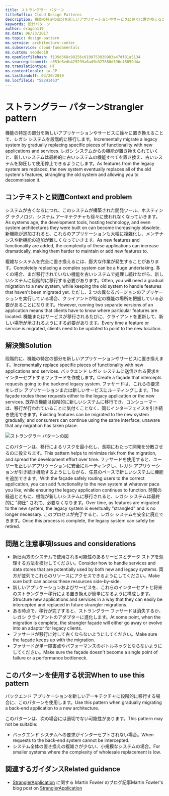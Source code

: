 ```yaml
---
title: ストラングラー パターン
titleSuffix: Cloud Design Patterns
description: 機能の特定の部分を新しいアプリケーションやサービスに徐々に置き換えることで、レガシ システムを段階的に移行します。
keywords: 設計パターン
author: dragon119
ms.date: 06/23/2017
ms.topic: design-pattern
ms.service: architecture-center
ms.subservice: cloud-fundamentals
ms.custom: seodec18
ms.openlocfilehash: f139d368c98256c0190753930983a47df81a5134
ms.sourcegitcommit: c053e6edb429299a0ad9b327888d596c48859d4a
ms.translationtype: HT
ms.contentlocale: ja-JP
ms.lasthandoff: 03/20/2019
ms.locfileid: "58241453"
---
```

# <a name="strangler-pattern"></a><span data-ttu-id="1b46b-104">ストラングラー パターン</span><span class="sxs-lookup"><span data-stu-id="1b46b-104">Strangler pattern</span></span>

<span data-ttu-id="1b46b-105">機能の特定の部分を新しいアプリケーションやサービスに徐々に置き換えることで、レガシ システムを段階的に移行します。</span><span class="sxs-lookup"><span data-stu-id="1b46b-105">Incrementally migrate a legacy system by gradually replacing specific pieces of functionality with new applications and services.</span></span> <span data-ttu-id="1b46b-106">レガシ システムからの機能が置き換えられていくと、新しいシステムは最終的に古いシステムの機能すべてを置き換え、古いシステムを抑圧して使用停止できるようにします。</span><span class="sxs-lookup"><span data-stu-id="1b46b-106">As features from the legacy system are replaced, the new system eventually replaces all of the old system's features, strangling the old system and allowing you to decommission it.</span></span>

## <a name="context-and-problem"></a><span data-ttu-id="1b46b-107">コンテキストと問題</span><span class="sxs-lookup"><span data-stu-id="1b46b-107">Context and problem</span></span>

<span data-ttu-id="1b46b-108">システムが古くなるにつれ、このシステムが構築された開発ツール、ホスティング テクノロジ、システム アーキテクチャも徐々に使われなくなっていきます。</span><span class="sxs-lookup"><span data-stu-id="1b46b-108">As systems age, the development tools, hosting technology, and even system architectures they were built on can become increasingly obsolete.</span></span> <span data-ttu-id="1b46b-109">新機能が追加されると、これらのアプリケーションも大幅に複雑化し、メンテナンスや新機能の追加が難しくなっていきます。</span><span class="sxs-lookup"><span data-stu-id="1b46b-109">As new features and functionality are added, the complexity of these applications can increase dramatically, making them harder to maintain or add new features to.</span></span>

<span data-ttu-id="1b46b-110">複雑なシステムを完全に置き換えるには、膨大な作業が発生することがあります。</span><span class="sxs-lookup"><span data-stu-id="1b46b-110">Completely replacing a complex system can be a huge undertaking.</span></span> <span data-ttu-id="1b46b-111">多くの場合、まだ移行されていない機能を古いシステムで処理し続けながら、新しいシステムに段階的に移行する必要があります。</span><span class="sxs-lookup"><span data-stu-id="1b46b-111">Often, you will need a gradual migration to a new system, while keeping the old system to handle features that haven't been migrated yet.</span></span> <span data-ttu-id="1b46b-112">ただし、2 つの異なるバージョンのアプリケーションを実行している場合、クライアントが特定の機能の場所を把握している必要があることになります。</span><span class="sxs-lookup"><span data-stu-id="1b46b-112">However, running two separate versions of an application means that clients have to know where particular features are located.</span></span> <span data-ttu-id="1b46b-113">機能またはサービスが移行されるたびに、クライアントを更新して、新しい場所が示されるようにする必要があります。</span><span class="sxs-lookup"><span data-stu-id="1b46b-113">Every time a feature or service is migrated, clients need to be updated to point to the new location.</span></span>

## <a name="solution"></a><span data-ttu-id="1b46b-114">解決策</span><span class="sxs-lookup"><span data-stu-id="1b46b-114">Solution</span></span>

<span data-ttu-id="1b46b-115">段階的に、機能の特定の部分を新しいアプリケーションやサービスに置き換えます。</span><span class="sxs-lookup"><span data-stu-id="1b46b-115">Incrementally replace specific pieces of functionality with new applications and services.</span></span> <span data-ttu-id="1b46b-116">バックエンド レガシ システムに送信される要求をインターセプトするファサードを作成します。</span><span class="sxs-lookup"><span data-stu-id="1b46b-116">Create a façade that intercepts requests going to the backend legacy system.</span></span> <span data-ttu-id="1b46b-117">ファサードは、これらの要求をレガシ アプリケーションまたは新しいサービスにルーティングします。</span><span class="sxs-lookup"><span data-stu-id="1b46b-117">The façade routes these requests either to the legacy application or the new services.</span></span> <span data-ttu-id="1b46b-118">既存の機能は段階的に新しいシステムに移行でき、コンシューマーは、移行が行われていることに気付くことなく、同じインターフェイスを引き続き使用できます。</span><span class="sxs-lookup"><span data-stu-id="1b46b-118">Existing features can be migrated to the new system gradually, and consumers can continue using the same interface, unaware that any migration has taken place.</span></span>

![ストラングラー パターンの図](./_images/strangler.png)

<span data-ttu-id="1b46b-120">このパターンは、移行によるリスクを最小化し、長期にわたって開発を分散させるのに役立ちます。</span><span class="sxs-lookup"><span data-stu-id="1b46b-120">This pattern helps to minimize risk from the migration, and spread the development effort over time.</span></span> <span data-ttu-id="1b46b-121">ファサードを使用すると、ユーザーを正しいアプリケーションに安全にルーティングし、レガシ アプリケーションが引き続き機能するようにしながら、任意のペースで新しいシステムに機能を追加できます。</span><span class="sxs-lookup"><span data-stu-id="1b46b-121">With the façade safely routing users to the correct application, you can add functionality to the new system at whatever pace you like, while ensuring the legacy application continues to function.</span></span> <span data-ttu-id="1b46b-122">時間の経過とともに、機能が新しいシステムに移行されると、レガシ システムは最終的に "抑圧" されて、必要なくなります。</span><span class="sxs-lookup"><span data-stu-id="1b46b-122">Over time, as features are migrated to the new system, the legacy system is eventually "strangled" and is no longer necessary.</span></span> <span data-ttu-id="1b46b-123">このプロセスが完了すると、レガシ システムを安全に廃止できます。</span><span class="sxs-lookup"><span data-stu-id="1b46b-123">Once this process is complete, the legacy system can safely be retired.</span></span>

## <a name="issues-and-considerations"></a><span data-ttu-id="1b46b-124">問題と注意事項</span><span class="sxs-lookup"><span data-stu-id="1b46b-124">Issues and considerations</span></span>

- <span data-ttu-id="1b46b-125">新旧両方のシステムで使用される可能性のあるサービスとデータ ストアを処理する方法を検討してください。</span><span class="sxs-lookup"><span data-stu-id="1b46b-125">Consider how to handle services and data stores that are potentially used by both new and legacy systems.</span></span> <span data-ttu-id="1b46b-126">両方が並列でこれらのリソースにアクセスできるようにしてください。</span><span class="sxs-lookup"><span data-stu-id="1b46b-126">Make sure both can access these resources side-by-side.</span></span>
- <span data-ttu-id="1b46b-127">新しいアプリケーションおよびサービスを、これらのインターセプトと将来のストラングラー移行による置き換えが簡単になるように構成します。</span><span class="sxs-lookup"><span data-stu-id="1b46b-127">Structure new applications and services in a way that they can easily be intercepted and replaced in future strangler migrations.</span></span>
- <span data-ttu-id="1b46b-128">ある時点で、移行が完了すると、ストラングラー ファサードは消失するか、レガシ クライアントのアダプターに進化します。</span><span class="sxs-lookup"><span data-stu-id="1b46b-128">At some point, when the migration is complete, the strangler façade will either go away or evolve into an adaptor for legacy clients.</span></span>
- <span data-ttu-id="1b46b-129">ファサードが移行に対して古くならないようにしてください。</span><span class="sxs-lookup"><span data-stu-id="1b46b-129">Make sure the façade keeps up with the migration.</span></span>
- <span data-ttu-id="1b46b-130">ファサードが単一障害点やパフォーマンスのボトルネックとならないようにしてください。</span><span class="sxs-lookup"><span data-stu-id="1b46b-130">Make sure the façade doesn't become a single point of failure or a performance bottleneck.</span></span>

## <a name="when-to-use-this-pattern"></a><span data-ttu-id="1b46b-131">このパターンを使用する状況</span><span class="sxs-lookup"><span data-stu-id="1b46b-131">When to use this pattern</span></span>

<span data-ttu-id="1b46b-132">バックエンド アプリケーションを新しいアーキテクチャに段階的に移行する場合に、このパターンを使用します。</span><span class="sxs-lookup"><span data-stu-id="1b46b-132">Use this pattern when gradually migrating a back-end application to a new architecture.</span></span>

<span data-ttu-id="1b46b-133">このパターンは、次の場合には適切でない可能性があります。</span><span class="sxs-lookup"><span data-stu-id="1b46b-133">This pattern may not be suitable:</span></span>

- <span data-ttu-id="1b46b-134">バックエンド システムへの要求がインターセプトされない場合。</span><span class="sxs-lookup"><span data-stu-id="1b46b-134">When requests to the back-end system cannot be intercepted.</span></span>
- <span data-ttu-id="1b46b-135">システム全体の置き換えの複雑さが少ない、小規模なシステムの場合。</span><span class="sxs-lookup"><span data-stu-id="1b46b-135">For smaller systems where the complexity of wholesale replacement is low.</span></span>

## <a name="related-guidance"></a><span data-ttu-id="1b46b-136">関連するガイダンス</span><span class="sxs-lookup"><span data-stu-id="1b46b-136">Related guidance</span></span>

- <span data-ttu-id="1b46b-137">[StranglerApplication](https://www.martinfowler.com/bliki/StranglerApplication.html) に関する Martin Fowler のブログ記事</span><span class="sxs-lookup"><span data-stu-id="1b46b-137">Martin Fowler's blog post on [StranglerApplication](https://www.martinfowler.com/bliki/StranglerApplication.html)</span></span>
